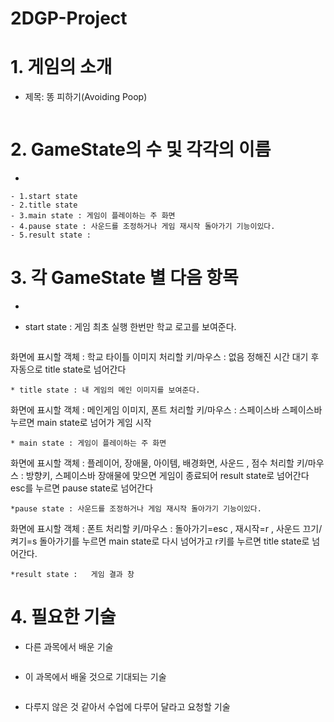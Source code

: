 # 2DGP-Project

# 1. 게임의 소개
* 제목: 똥 피하기(Avoiding Poop)
```

```

# 2. GameState의 수 및 각각의 이름
* 
```
- 1.start state 
- 2.title state 
- 3.main state : 게임이 플레이하는 주 화면
- 4.pause state : 사운드를 조정하거나 게임 재시작 돌아가기 기능이있다.
- 5.result state :
```

# 3. 각 GameState 별 다음 항목
* 
  ```

  ```
* start state :  게임 최초 실행 한번만 학교 로고를 보여준다.
  ```
 화면에 표시할 객체 : 학교 타이틀 이미지 
 처리할 키/마우스 : 없음
 정해진 시간 대기 후 자동으로 title state로 넘어간다
 
  ```
* title state : 내 게임의 메인 이미지를 보여준다.
  ```
화면에 표시할 객체 : 메인게임 이미지, 폰트
처리할 키/마우스 : 스페이스바
스페이스바 누르면 main state로 넘어가 게임 시작 
  ```
* main state : 게임이 플레이하는 주 화면
  ```
화면에 표시할 객체 : 플레이어, 장애물, 아이템, 배경화면, 사운드 , 점수
처리할 키/마우스 : 방향키, 스페이스바
장애물에 맞으면 게임이 종료되어 result state로 넘어간다
esc를 누르면 pause state로 넘어간다
  ```
*pause state : 사운드를 조정하거나 게임 재시작 돌아가기 기능이있다.
  ```
화면에 표시할 객체 : 폰트
처리할 키/마우스 : 돌아가기=esc , 재시작=r , 사운드 끄기/켜기=s
돌아가기를 누르면  main state로 다시 넘어가고 
r키를 누르면 title state로 넘어간다.
  ```
*result state :   게임 결과 창 
  ```
  
# 4. 필요한 기술
- 다른 과목에서 배운 기술
```

```
- 이 과목에서 배울 것으로 기대되는 기술
```

```
- 다루지 않은 것 같아서 수업에 다루어 달라고 요청할 기술
```

```
